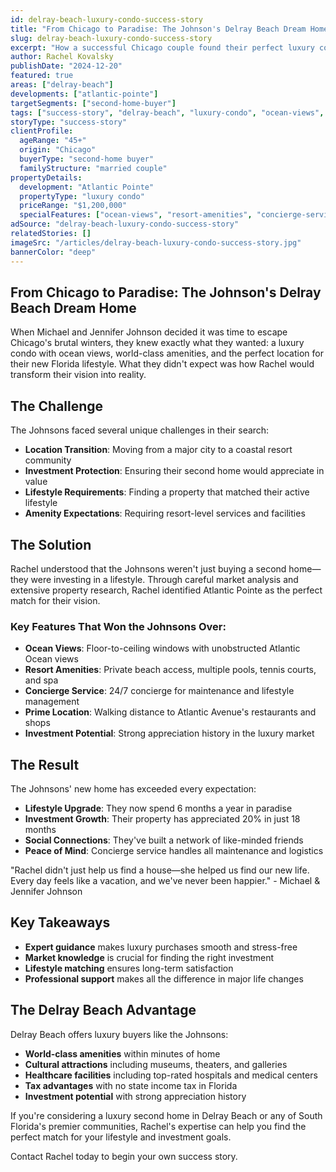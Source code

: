 ```yaml
---
id: delray-beach-luxury-condo-success-story
title: "From Chicago to Paradise: The Johnson's Delray Beach Dream Home"
slug: delray-beach-luxury-condo-success-story
excerpt: "How a successful Chicago couple found their perfect luxury condo in Delray Beach, complete with ocean views and resort amenities."
author: Rachel Kovalsky
publishDate: "2024-12-20"
featured: true
areas: ["delray-beach"]
developments: ["atlantic-pointe"]
targetSegments: ["second-home-buyer"]
tags: ["success-story", "delray-beach", "luxury-condo", "ocean-views", "second-home"]
storyType: "success-story"
clientProfile:
  ageRange: "45+"
  origin: "Chicago"
  buyerType: "second-home buyer"
  familyStructure: "married couple"
propertyDetails:
  development: "Atlantic Pointe"
  propertyType: "luxury condo"
  priceRange: "$1,200,000"
  specialFeatures: ["ocean-views", "resort-amenities", "concierge-service", "private-beach-access"]
adSource: "delray-beach-luxury-condo-success-story"
relatedStories: []
imageSrc: "/articles/delray-beach-luxury-condo-success-story.jpg"
bannerColor: "deep"
---
```


## From Chicago to Paradise: The Johnson's Delray Beach Dream Home

When Michael and Jennifer Johnson decided it was time to escape Chicago's brutal winters, they knew exactly what they wanted: a luxury condo with ocean views, world-class amenities, and the perfect location for their new Florida lifestyle. What they didn't expect was how Rachel would transform their vision into reality.

## The Challenge

The Johnsons faced several unique challenges in their search:

- **Location Transition**: Moving from a major city to a coastal resort community
- **Investment Protection**: Ensuring their second home would appreciate in value
- **Lifestyle Requirements**: Finding a property that matched their active lifestyle
- **Amenity Expectations**: Requiring resort-level services and facilities

## The Solution

Rachel understood that the Johnsons weren't just buying a second home—they were investing in a lifestyle. Through careful market analysis and extensive property research, Rachel identified Atlantic Pointe as the perfect match for their vision.

### Key Features That Won the Johnsons Over:

- **Ocean Views**: Floor-to-ceiling windows with unobstructed Atlantic Ocean views
- **Resort Amenities**: Private beach access, multiple pools, tennis courts, and spa
- **Concierge Service**: 24/7 concierge for maintenance and lifestyle management
- **Prime Location**: Walking distance to Atlantic Avenue's restaurants and shops
- **Investment Potential**: Strong appreciation history in the luxury market

## The Result

The Johnsons' new home has exceeded every expectation:

- **Lifestyle Upgrade**: They now spend 6 months a year in paradise
- **Investment Growth**: Their property has appreciated 20% in just 18 months
- **Social Connections**: They've built a network of like-minded friends
- **Peace of Mind**: Concierge service handles all maintenance and logistics

"Rachel didn't just help us find a house—she helped us find our new life. Every day feels like a vacation, and we've never been happier." - Michael & Jennifer Johnson

## Key Takeaways

- **Expert guidance** makes luxury purchases smooth and stress-free
- **Market knowledge** is crucial for finding the right investment
- **Lifestyle matching** ensures long-term satisfaction
- **Professional support** makes all the difference in major life changes

## The Delray Beach Advantage

Delray Beach offers luxury buyers like the Johnsons:

- **World-class amenities** within minutes of home
- **Cultural attractions** including museums, theaters, and galleries
- **Healthcare facilities** including top-rated hospitals and medical centers
- **Tax advantages** with no state income tax in Florida
- **Investment potential** with strong appreciation history

If you're considering a luxury second home in Delray Beach or any of South Florida's premier communities, Rachel's expertise can help you find the perfect match for your lifestyle and investment goals.

Contact Rachel today to begin your own success story.
